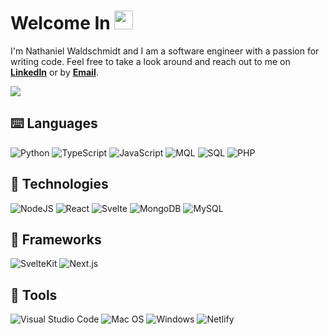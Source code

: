 # Welcome In <img src="https://raw.githubusercontent.com/MartinHeinz/MartinHeinz/master/wave.gif" width="30px">
I'm Nathaniel Waldschmidt and I am a software engineer with a passion for writing code. Feel free to take a look around and reach out to me on **[LinkedIn][1]** or by **[Email](mailto:nathaniel.waldsch@gmail.com)**.

[1]: https://www.linkedin.com/in/nathaniel-waldschmidt

<a href="https://github.com/NateWaldschmidt">
  <img align="center" src="https://github-readme-stats.vercel.app/api/top-langs/?username=NateWaldschmidt&hide=html,tex&layout=compact&border_color=30363d&title_color=c9d1d9&text_color=c9d1d9&icon_color=2bbc8a&bg_color=0d1117&langs_count=6" />
</a>

## ⌨️ Languages
![Python](https://img.shields.io/badge/python-white.svg?style=for-the-badge&logo=python&logoColor=23777BB4)
![TypeScript](https://img.shields.io/badge/typescript-white.svg?style=for-the-badge&logo=typescript&logoColor=23007ACC)
![JavaScript](https://img.shields.io/badge/javascript-white.svg?style=for-the-badge&logo=javascript&logoColor=23323330)
![MQL](https://img.shields.io/badge/MQL-white.svg?style=for-the-badge&logo=mongodb&logoColor=47A248)
![SQL](https://img.shields.io/badge/sql-white.svg?style=for-the-badge&logo=mysql&logoColor=23777BB4)
![PHP](https://img.shields.io/badge/php-white.svg?style=for-the-badge&logo=php&logoColor=23777BB4)

## 🤖 Technologies
![NodeJS](https://img.shields.io/badge/node.js-white?style=for-the-badge&logo=node.js&logoColor=6DA55F)
![React](https://img.shields.io/badge/react-white.svg?style=for-the-badge&logo=react&logoColor=05427c)
![Svelte](https://img.shields.io/badge/svelte-white.svg?style=for-the-badge&logo=svelte&logoColor=23f1413d)
![MongoDB](https://img.shields.io/badge/MongoDB-white.svg?style=for-the-badge&logo=mongodb&logoColor=47A248)
![MySQL](https://img.shields.io/badge/mysql-white.svg?style=for-the-badge&logo=mysql&logoColor=2300f)

## 🔨 Frameworks
![SvelteKit](https://img.shields.io/badge/sveltekit-white.svg?style=for-the-badge&logo=svelte&logoColor=23f1413d)
![Next.js](https://img.shields.io/badge/nextjs-white.svg?style=for-the-badge&logo=next.js&logoColor=black)

## 🧰 Tools
![Visual Studio Code](https://img.shields.io/badge/Visual%20Studio%20Code-white.svg?style=for-the-badge&logo=visual-studio-code&logoColor=0078d7)
![Mac OS](https://img.shields.io/badge/mac%20os-F0F0F0?style=for-the-badge&logo=apple&logoColor=black)
![Windows](https://img.shields.io/badge/Windows-white?style=for-the-badge&logo=windows&logoColor=0078D6)
![Netlify](https://img.shields.io/badge/netlify-white.svg?style=for-the-badge&logo=netlify&logoColor=#00C7B7)
